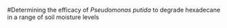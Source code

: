 #Determining the efficacy of *Pseudomonas putida* to degrade hexadecane in a range of soil moisture levels
